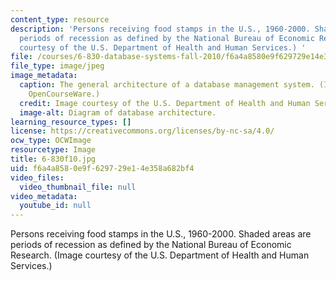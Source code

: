 ```yaml
---
content_type: resource
description: 'Persons receiving food stamps in the U.S., 1960-2000. Shaded areas are
  periods of recession as defined by the National Bureau of Economic Research. (Image
  courtesy of the U.S. Department of Health and Human Services.) '
file: /courses/6-830-database-systems-fall-2010/f6a4a8580e9f629729e14e358a682bf4_6-830f10.jpg
file_type: image/jpeg
image_metadata:
  caption: The general architecture of a database management system. (Image by MIT
    OpenCourseWare.)
  credit: Image courtesy of the U.S. Department of Health and Human Services.
  image-alt: Diagram of database architecture.
learning_resource_types: []
license: https://creativecommons.org/licenses/by-nc-sa/4.0/
ocw_type: OCWImage
resourcetype: Image
title: 6-830f10.jpg
uid: f6a4a858-0e9f-6297-29e1-4e358a682bf4
video_files:
  video_thumbnail_file: null
video_metadata:
  youtube_id: null
---
```

Persons receiving food stamps in the U.S., 1960-2000. Shaded areas are periods of recession as defined by the National Bureau of Economic Research. (Image courtesy of the U.S. Department of Health and Human Services.) 